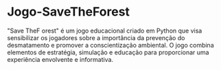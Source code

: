 # Jogo-SaveTheForest

"Save TheF orest" é um jogo educacional criado em Python que visa sensibilizar os jogadores sobre a importância da prevenção do desmatamento e promover a conscientização ambiental. O jogo combina elementos de estratégia, simulação e educação para proporcionar uma experiência envolvente e informativa.
